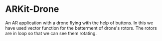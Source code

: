 # ARKit-Drone
An AR application with a drone flying with the help of buttons.
In this we have used vector function for the betterment of drone's rotors.
The rotors are in loop so that we can see them rotating.
